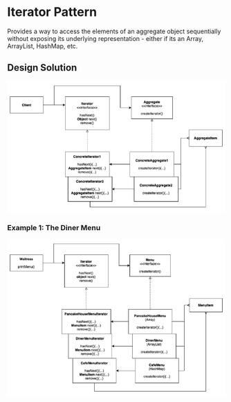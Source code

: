 # Iterator Pattern

Provides a way to access the elements of an aggregate object sequentially without exposing its underlying representation - either if its an Array, ArrayList, HashMap, etc.

## Design Solution

![Iterator Pattern Solution](images/iterator-solution.jpg)

### Example 1: The Diner Menu

![Iterator Pattern Example](images/iterator-example1.jpg)


